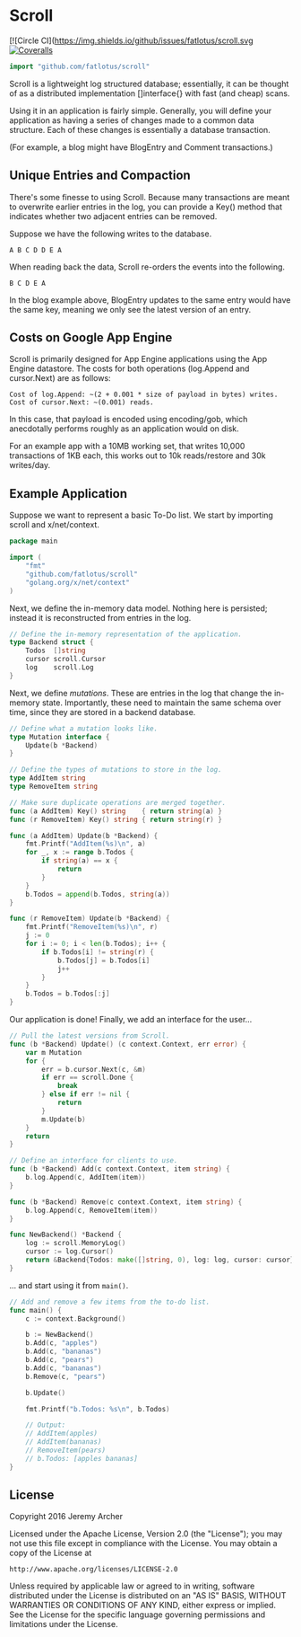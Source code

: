 # Scroll

[![Circle CI](https://img.shields.io/github/issues/fatlotus/scroll.svg
[![Coveralls](https://img.shields.io/coveralls/fatlotus/scroll.svg
)](https://coveralls.io/github/fatlotus/scroll)

```go
import "github.com/fatlotus/scroll"
```

Scroll is a lightweight log structured database; essentially, it can be
thought of as a distributed implementation []interface{} with fast (and
cheap) scans.

Using it in an application is fairly simple. Generally, you will define your
application as having a series of changes made to a common data structure.
Each of these changes is essentially a database transaction.

(For example, a blog might have BlogEntry and Comment transactions.)

## Unique Entries and Compaction

There's some finesse to using Scroll. Because many transactions are meant
to overwrite earlier entries in the log, you can provide a Key() method that
indicates whether two adjacent entries can be removed.

Suppose we have the following writes to the database.

    A B C D D E A

When reading back the data, Scroll re-orders the events into the following.

    B C D E A

In the blog example above, BlogEntry updates to the same entry would have
the same key, meaning we only see the latest version of an entry.

## Costs on Google App Engine

Scroll is primarily designed for App Engine applications using the App
Engine datastore. The costs for both operations (log.Append and cursor.Next)
are as follows:

    Cost of log.Append: ~(2 + 0.001 * size of payload in bytes) writes.
    Cost of cursor.Next: ~(0.001) reads.

In this case, that payload is encoded using encoding/gob, which anecdotally
performs roughly as an application would on disk.

For an example app with a 10MB working set, that writes 10,000 transactions
of 1KB each, this works out to 10k reads/restore and 30k writes/day.

## Example Application

Suppose we want to represent a basic To-Do list. We start by importing scroll
and x/net/context.

```go
package main

import (
	"fmt"
	"github.com/fatlotus/scroll"
	"golang.org/x/net/context"
)
```

Next, we define the in-memory data model. Nothing here is persisted; instead it
is reconstructed from entries in the log.

```go
// Define the in-memory representation of the application.
type Backend struct {
	Todos  []string
	cursor scroll.Cursor
	log    scroll.Log
}
```

Next, we define _mutations_. These are entries in the log that change the
in-memory state. Importantly, these need to maintain the same schema over time,
since they are stored in a backend database.

```go
// Define what a mutation looks like.
type Mutation interface {
	Update(b *Backend)
}

// Define the types of mutations to store in the log.
type AddItem string
type RemoveItem string

// Make sure duplicate operations are merged together.
func (a AddItem) Key() string    { return string(a) }
func (r RemoveItem) Key() string { return string(r) }

func (a AddItem) Update(b *Backend) {
	fmt.Printf("AddItem(%s)\n", a)
	for _, x := range b.Todos {
		if string(a) == x {
			return
		}
	}
	b.Todos = append(b.Todos, string(a))
}

func (r RemoveItem) Update(b *Backend) {
	fmt.Printf("RemoveItem(%s)\n", r)
	j := 0
	for i := 0; i < len(b.Todos); i++ {
		if b.Todos[i] != string(r) {
			b.Todos[j] = b.Todos[i]
			j++
		}
	}
	b.Todos = b.Todos[:j]
}
```

Our application is done! Finally, we add an interface for the user...

```go
// Pull the latest versions from Scroll.
func (b *Backend) Update() (c context.Context, err error) {
	var m Mutation
	for {
		err = b.cursor.Next(c, &m)
		if err == scroll.Done {
			break
		} else if err != nil {
			return
		}
		m.Update(b)
	}
	return
}

// Define an interface for clients to use.
func (b *Backend) Add(c context.Context, item string) {
	b.log.Append(c, AddItem(item))
}

func (b *Backend) Remove(c context.Context, item string) {
	b.log.Append(c, RemoveItem(item))
}

func NewBackend() *Backend {
	log := scroll.MemoryLog()
	cursor := log.Cursor()
	return &Backend{Todos: make([]string, 0), log: log, cursor: cursor}
}
```

... and start using it from `main()`.

```go
// Add and remove a few items from the to-do list.
func main() {
	c := context.Background()

	b := NewBackend()
	b.Add(c, "apples")
	b.Add(c, "bananas")
	b.Add(c, "pears")
	b.Add(c, "bananas")
	b.Remove(c, "pears")

	b.Update()

	fmt.Printf("b.Todos: %s\n", b.Todos)

	// Output:
	// AddItem(apples)
	// AddItem(bananas)
	// RemoveItem(pears)
	// b.Todos: [apples bananas]
}
```

## License

Copyright 2016 Jeremy Archer

Licensed under the Apache License, Version 2.0 (the "License");
you may not use this file except in compliance with the License.
You may obtain a copy of the License at

    http://www.apache.org/licenses/LICENSE-2.0

Unless required by applicable law or agreed to in writing, software
distributed under the License is distributed on an "AS IS" BASIS,
WITHOUT WARRANTIES OR CONDITIONS OF ANY KIND, either express or implied.
See the License for the specific language governing permissions and
limitations under the License.